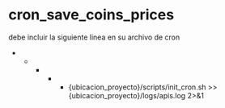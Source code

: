 # cron_save_coins_prices

debe incluir la siguiente linea en su archivo de cron

* * * * * {ubicacion_proyecto}/scripts/init_cron.sh >> {ubicacion_proyecto}/logs/apis.log 2>&1
